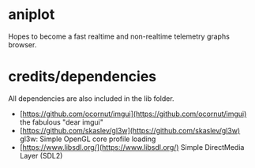 # aniplot

Hopes to become a fast realtime and non-realtime telemetry graphs browser.


# credits/dependencies

All dependencies are also included in the lib folder.

  * [https://github.com/ocornut/imgui](https://github.com/ocornut/imgui) the fabulous "dear imgui"
  * [https://github.com/skaslev/gl3w](https://github.com/skaslev/gl3w) gl3w: Simple OpenGL core profile loading
  * [https://www.libsdl.org/](https://www.libsdl.org/) Simple DirectMedia Layer (SDL2)
